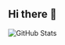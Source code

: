 ## Hi there 👋

![GitHub Stats](https://github-readme-stats.vercel.app/api?username=yourusername&show_icons=true)
